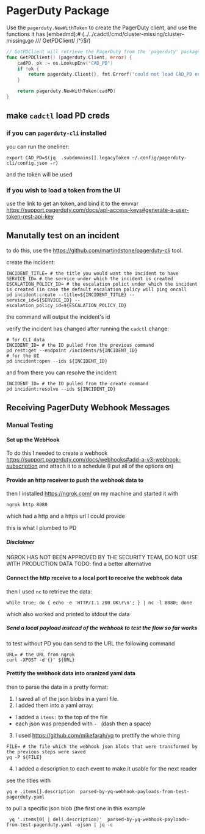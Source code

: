 # PagerDuty Package

Use the `pagerduty.NewWithToken` to create the PagerDuty client, and use the functions it has
[embedmd]:# (../../cadctl/cmd/cluster-missing/cluster-missing.go /\/\/ GetPDClient/ /^}$/)
```go
// GetPDClient will retrieve the PagerDuty from the 'pagerduty' package
func GetPDClient() (pagerduty.Client, error) {
	cadPD, ok := os.LookupEnv("CAD_PD")
	if !ok {
		return pagerduty.Client{}, fmt.Errorf("could not load CAD_PD envvar")
	}

	return pagerduty.NewWithToken(cadPD)
}
```

## make `cadctl` load PD creds
### if you can `pagerduty-cli` installed
you can run the oneliner:
```
export CAD_PD=$(jq  .subdomains[].legacyToken ~/.config/pagerduty-cli/config.json -r) 
```
and the token will be used

### if you wish to load a token from the UI
use the link to get an token, and bind it to the envvar https://support.pagerduty.com/docs/api-access-keys#generate-a-user-token-rest-api-key

## Manutally test on an incident

to do this, use the https://github.com/martindstone/pagerduty-cli tool.

create the incident:

```shell
INCIDENT_TITLE= # the title you would want the incident to have
SERVICE_ID= # the service under which the incident is created
ESCALATION_POLICY_ID= # the escalation polict under which the incident is created (in case the default escalation policy will ping oncall
pd incident:create --title=${INCIDENT_TITLE} --service_id=${SERVICE_ID} --escalation_policy_id=${ESCALATION_POLICY_ID}
```

the command will output the incident's id

verify the incident has changed after running the `cadctl` change:

```shell
# for CLI data
INCIDENT_ID= # the ID pulled from the previous command
pd rest:get --endpoint /incidents/${INCIDENT_ID}
# for the UI
pd incident:open --ids ${INCIDENT_ID}
```

and from there you can resolve the incident:

```shell
INCIDENT_ID= # the ID pulled from the create command
pd incident:resolve --ids ${INCIDENT_ID}
```

## Receiving PagerDuty Webhook Messages

### Manual Testing
#### Set up the WebHook
To do this I needed to create a webhook https://support.pagerduty.com/docs/webhooks#add-a-v3-webhook-subscription
and attach it to a schedule (I put all of the options on)

#### Provide an http receiver to push the webhook data to

then I installed https://ngrok.com/ on my machine and started it with 
```
ngrok http 8080
```
which had a http and a https url I could provide

this is what I plumbed to PD

##### Disclaimer
NGROK HAS NOT BEEN APPROVED BY THE SECURITY TEAM, DO NOT USE WITH PRODUCTION DATA
TODO: find a better alternative

#### Connect the http receive to a local port to receive the webhook data
then I used `nc` to retrieve the data:

```
while true; do { echo -e 'HTTP/1.1 200 OK\r\n'; } | nc -l 8080; done
```

which also worked and printed to stdout the data

##### Send a local payload instead of the webhook to test the flow so far works
to test without PD you can send to the URL the following command

```
URL= # the URL from ngrok
curl -XPOST -d'{}' ${URL}
```

#### Prettify the webhook data into oranized yaml data
then to parse the data in a pretty format:

1. I saved all of the json blobs in a yaml file.
2. I added them into a yaml array: 
  - I added a `items:` to the top of the file
  - each json was prepended with `- ` (dash then a space)
3. I used https://github.com/mikefarah/yq to prettify the whole thing

```
FILE= # the file which the webhook json blobs that were transformed by the previous steps were saved
yq -P ${FILE}
```

4. I added a description to each event to make it usable for the next reader

see the titles with 
```
yq e .items[].description  parsed-by-yq-webhook-payloads-from-test-pagerduty.yaml
```

to pull a specific json blob (the first one in this example
```
 yq '.items[0] | del(.description)'  parsed-by-yq-webhook-payloads-from-test-pagerduty.yaml -ojson | jq -c
```
